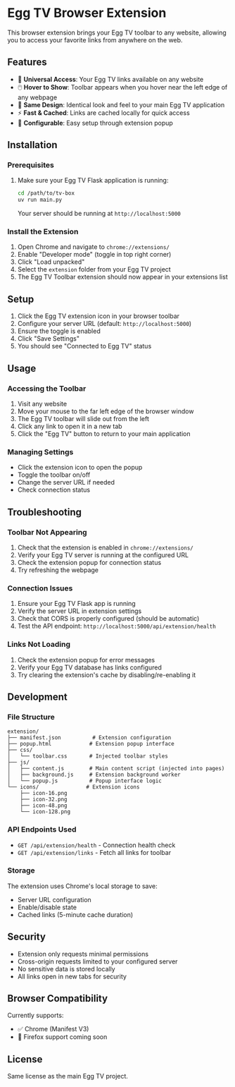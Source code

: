 # Egg TV Browser Extension

This browser extension brings your Egg TV toolbar to any website, allowing you to access your favorite links from anywhere on the web.

## Features

- 🎯 **Universal Access**: Your Egg TV links available on any website
- 🖱️ **Hover to Show**: Toolbar appears when you hover near the left edge of any webpage
- 🎨 **Same Design**: Identical look and feel to your main Egg TV application
- ⚡ **Fast & Cached**: Links are cached locally for quick access
- 🔧 **Configurable**: Easy setup through extension popup

## Installation

### Prerequisites

1. Make sure your Egg TV Flask application is running:
   ```bash
   cd /path/to/tv-box
   uv run main.py
   ```
   Your server should be running at `http://localhost:5000`

### Install the Extension

1. Open Chrome and navigate to `chrome://extensions/`
2. Enable "Developer mode" (toggle in top right corner)
3. Click "Load unpacked"
4. Select the `extension` folder from your Egg TV project
5. The Egg TV Toolbar extension should now appear in your extensions list

## Setup

1. Click the Egg TV extension icon in your browser toolbar
2. Configure your server URL (default: `http://localhost:5000`)
3. Ensure the toggle is enabled
4. Click "Save Settings"
5. You should see "Connected to Egg TV" status

## Usage

### Accessing the Toolbar

1. Visit any website
2. Move your mouse to the far left edge of the browser window
3. The Egg TV toolbar will slide out from the left
4. Click any link to open it in a new tab
5. Click the "Egg TV" button to return to your main application

### Managing Settings

- Click the extension icon to open the popup
- Toggle the toolbar on/off
- Change the server URL if needed
- Check connection status

## Troubleshooting

### Toolbar Not Appearing

1. Check that the extension is enabled in `chrome://extensions/`
2. Verify your Egg TV server is running at the configured URL
3. Check the extension popup for connection status
4. Try refreshing the webpage

### Connection Issues

1. Ensure your Egg TV Flask app is running
2. Verify the server URL in extension settings
3. Check that CORS is properly configured (should be automatic)
4. Test the API endpoint: `http://localhost:5000/api/extension/health`

### Links Not Loading

1. Check the extension popup for error messages
2. Verify your Egg TV database has links configured
3. Try clearing the extension's cache by disabling/re-enabling it

## Development

### File Structure
```
extension/
├── manifest.json          # Extension configuration
├── popup.html            # Extension popup interface
├── css/
│   └── toolbar.css       # Injected toolbar styles
├── js/
│   ├── content.js        # Main content script (injected into pages)
│   ├── background.js     # Extension background worker
│   └── popup.js          # Popup interface logic
└── icons/               # Extension icons
    ├── icon-16.png
    ├── icon-32.png
    ├── icon-48.png
    └── icon-128.png
```

### API Endpoints Used

- `GET /api/extension/health` - Connection health check
- `GET /api/extension/links` - Fetch all links for toolbar

### Storage

The extension uses Chrome's local storage to save:
- Server URL configuration
- Enable/disable state
- Cached links (5-minute cache duration)

## Security

- Extension only requests minimal permissions
- Cross-origin requests limited to your configured server
- No sensitive data is stored locally
- All links open in new tabs for security

## Browser Compatibility

Currently supports:
- ✅ Chrome (Manifest V3)
- 🔄 Firefox support coming soon

## License

Same license as the main Egg TV project.